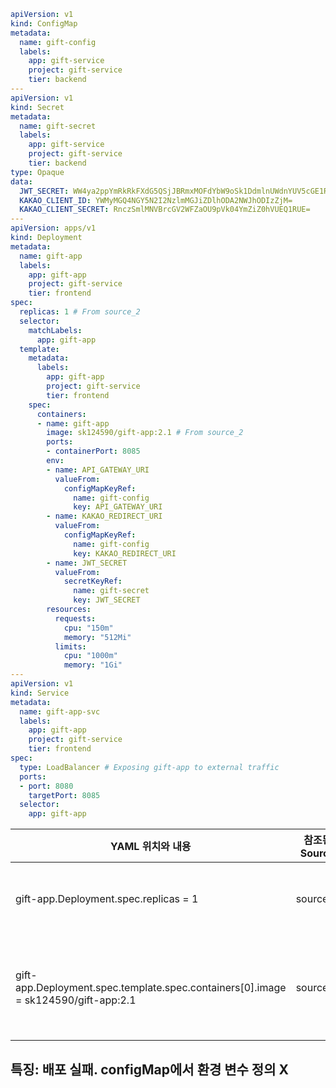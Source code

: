 ```yaml
apiVersion: v1
kind: ConfigMap
metadata:
  name: gift-config
  labels:
    app: gift-service
    project: gift-service
    tier: backend
---
apiVersion: v1
kind: Secret
metadata:
  name: gift-secret
  labels:
    app: gift-service
    project: gift-service
    tier: backend
type: Opaque
data:
  JWT_SECRET: WW4ya2ppYmRkRkFXdG5QSjJBRmxMOFdYbW9oSk1DdmlnUWdnYUV5cGE1RT0=
  KAKAO_CLIENT_ID: YWMyMGQ4NGY5N2I2NzlmMGJiZDlhODA2NWJhODIzZjM=
  KAKAO_CLIENT_SECRET: RnczSmlMNVBrcGV2WFZaOU9pVk04YmZiZ0hVUEQ1RUE=
---
apiVersion: apps/v1
kind: Deployment
metadata:
  name: gift-app
  labels:
    app: gift-app
    project: gift-service
    tier: frontend
spec:
  replicas: 1 # From source_2
  selector:
    matchLabels:
      app: gift-app
  template:
    metadata:
      labels:
        app: gift-app
        project: gift-service
        tier: frontend
    spec:
      containers:
      - name: gift-app
        image: sk124590/gift-app:2.1 # From source_2
        ports:
        - containerPort: 8085
        env:
        - name: API_GATEWAY_URI
          valueFrom:
            configMapKeyRef:
              name: gift-config
              key: API_GATEWAY_URI
        - name: KAKAO_REDIRECT_URI
          valueFrom:
            configMapKeyRef:
              name: gift-config
              key: KAKAO_REDIRECT_URI
        - name: JWT_SECRET
          valueFrom:
            secretKeyRef:
              name: gift-secret
              key: JWT_SECRET
        resources:
          requests:
            cpu: "150m"
            memory: "512Mi"
          limits:
            cpu: "1000m"
            memory: "1Gi"
---
apiVersion: v1
kind: Service
metadata:
  name: gift-app-svc
  labels:
    app: gift-app
    project: gift-service
    tier: frontend
spec:
  type: LoadBalancer # Exposing gift-app to external traffic
  ports:
  - port: 8080
    targetPort: 8085
  selector:
    app: gift-app
```

| YAML 위치와 내용                                                                         | 참조된 Source | 비고                   |
| ----------------------------------------------------------------------------------- | ---------- | -------------------- |
| gift-app.Deployment.spec.replicas = 1                                               | source\_2  | gift-app 복제 수 정의     |
| gift-app.Deployment.spec.template.spec.containers\[0].image = sk124590/gift-app:2.1 | source\_2  | gift-app 컨테이너 이미지/버전 |


## 특징: 배포 실패. configMap에서 환경 변수 정의 X